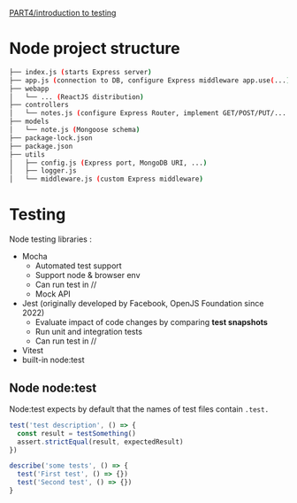 [PART4/introduction to testing](https://fullstackopen.com/en/part4/structure_of_backend_application_introduction_to_testing)

# Node project structure

```sh
├── index.js (starts Express server)
├── app.js (connection to DB, configure Express middleware app.use(...) )
├── webapp
│   └── ... (ReactJS distribution)
├── controllers
│   └── notes.js (configure Express Router, implement GET/POST/PUT/... )
├── models
│   └── note.js (Mongoose schema)
├── package-lock.json
├── package.json
├── utils
│   ├── config.js (Express port, MongoDB URI, ...)
│   ├── logger.js
│   └── middleware.js (custom Express middleware)
```

# Testing
Node testing libraries :
- Mocha
  - Automated test support
  - Support node & browser env
  - Can run test in //
  - Mock API
- Jest (originally developed by Facebook, OpenJS Foundation since 2022)
  - Evaluate impact of code changes by comparing **test snapshots**
  - Run unit and integration tests
  - Can run test in //
- Vitest
- built-in node:test
  
## Node node:test
Node:test expects by default that the names of test files contain `.test.`
```js
test('test description', () => {
  const result = testSomething()
  assert.strictEqual(result, expectedResult)
})

describe('some tests', () => {
  test('First test', () => {})
  test('Second test', () => {})
}
```
